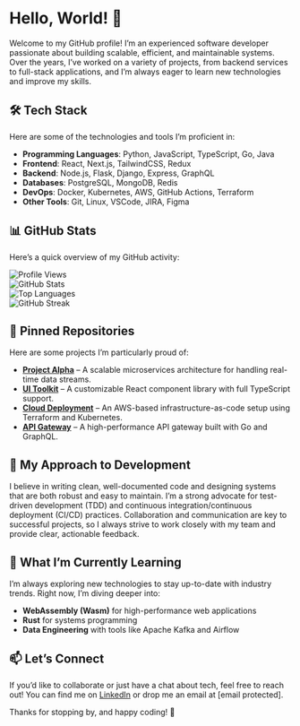 # Hello, World! 👋  
Welcome to my GitHub profile! I’m an experienced software developer passionate about building scalable, efficient, and maintainable systems. Over the years, I’ve worked on a variety of projects, from backend services to full-stack applications, and I’m always eager to learn new technologies and improve my skills.  

## 🛠️ Tech Stack  
Here are some of the technologies and tools I’m proficient in:  
- **Programming Languages**: Python, JavaScript, TypeScript, Go, Java  
- **Frontend**: React, Next.js, TailwindCSS, Redux  
- **Backend**: Node.js, Flask, Django, Express, GraphQL  
- **Databases**: PostgreSQL, MongoDB, Redis  
- **DevOps**: Docker, Kubernetes, AWS, GitHub Actions, Terraform  
- **Other Tools**: Git, Linux, VSCode, JIRA, Figma  

## 📊 GitHub Stats  
Here’s a quick overview of my GitHub activity:  

![Profile Views](https://komarev.com/ghpvc/?username=kathryneschambergerzone462&color=blue)  
![GitHub Stats](https://github-readme-stats.vercel.app/api?username=kathryneschambergerzone462&show_icons=true&theme=dark)  
![Top Languages](https://github-readme-stats.vercel.app/api/top-langs/?username=kathryneschambergerzone462&layout=compact&theme=dark)  
![GitHub Streak](https://github-readme-streak-stats.herokuapp.com/?user=kathryneschambergerzone462&theme=dark)  

## 🚀 Pinned Repositories  
Here are some projects I’m particularly proud of:  
- **[Project Alpha](https://github.com/kathryneschambergerzone462/project-alpha)** – A scalable microservices architecture for handling real-time data streams.  
- **[UI Toolkit](https://github.com/kathryneschambergerzone462/ui-toolkit)** – A customizable React component library with full TypeScript support.  
- **[Cloud Deployment](https://github.com/kathryneschambergerzone462/cloud-deployment)** – An AWS-based infrastructure-as-code setup using Terraform and Kubernetes.  
- **[API Gateway](https://github.com/kathryneschambergerzone462/api-gateway)** – A high-performance API gateway built with Go and GraphQL.  

## 🧠 My Approach to Development  
I believe in writing clean, well-documented code and designing systems that are both robust and easy to maintain. I’m a strong advocate for test-driven development (TDD) and continuous integration/continuous deployment (CI/CD) practices. Collaboration and communication are key to successful projects, so I always strive to work closely with my team and provide clear, actionable feedback.  

## 🌱 What I’m Currently Learning  
I’m always exploring new technologies to stay up-to-date with industry trends. Right now, I’m diving deeper into:  
- **WebAssembly (Wasm)** for high-performance web applications  
- **Rust** for systems programming  
- **Data Engineering** with tools like Apache Kafka and Airflow  

## 📫 Let’s Connect  
If you’d like to collaborate or just have a chat about tech, feel free to reach out! You can find me on [LinkedIn](https://www.linkedin.com/in/kathryneschambergerzone462/) or drop me an email at [email protected].  

Thanks for stopping by, and happy coding! 🚀
